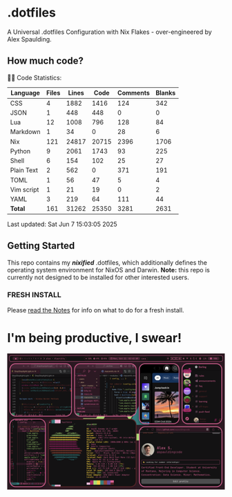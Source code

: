# .dotfiles
A Universal .dotfiles Configuration with Nix Flakes - over-engineered by Alex Spaulding.

<!-- BEGIN CODE STATS -->
## How much code?
👨‍💻 Code Statistics:

| Language | Files | Lines | Code | Comments | Blanks |
|----------|-------|-------|------|----------|--------|
| CSS | 4 | 1882 | 1416 | 124 | 342 |
| JSON | 1 | 448 | 448 | 0 | 0 |
| Lua | 12 | 1008 | 796 | 128 | 84 |
| Markdown | 1 | 34 | 0 | 28 | 6 |
| Nix | 121 | 24817 | 20715 | 2396 | 1706 |
| Python | 9 | 2061 | 1743 | 93 | 225 |
| Shell | 6 | 154 | 102 | 25 | 27 |
| Plain Text | 2 | 562 | 0 | 371 | 191 |
| TOML | 1 | 56 | 47 | 5 | 4 |
| Vim script | 1 | 21 | 19 | 0 | 2 |
| YAML | 3 | 219 | 64 | 111 | 44 |
| **Total** | 161 | 31262 | 25350 | 3281 | 2631 |

Last updated: Sat Jun  7 15:03:05 2025
<!-- END CODE STATS -->

## Getting Started
This repo contains my ___nixified___ .dotfiles, which additionally defines the operating system environment for NixOS and Darwin.
__Note:__ this repo is currently not designed to be installed for other interested users.

### FRESH INSTALL
Please [read the Notes](https://github.com/aspauldingcode/.dotfiles/issues/158) for info on what to do for a fresh install.

# I'm being productive, I swear!
![macOS-NIXY](./macOS-NIXY.png)